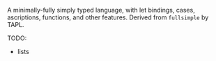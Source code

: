 A minimally-fully simply typed language, with let bindings, cases, ascriptions,
functions, and other features. Derived from `fullsimple` by TAPL.

TODO:
 - lists
